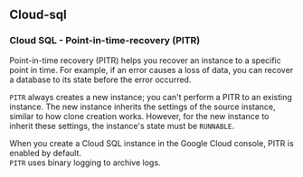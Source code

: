 ## Cloud-sql

### Cloud SQL - Point-in-time-recovery (PITR)  
Point-in-time recovery (PITR) helps you recover an instance to a specific point in time. For example, if an error causes a loss of data, you can recover a database to its state before the error occurred.

`PITR` always creates a new instance; you can't perform a PITR to an existing instance. The new instance inherits the settings of the source instance, similar to how clone creation works. However, for the new instance to inherit these settings, the instance's state must be `RUNNABLE`.  

When you create a Cloud SQL instance in the Google Cloud console, PITR is enabled by default.  
`PITR` uses binary logging to archive logs.  
